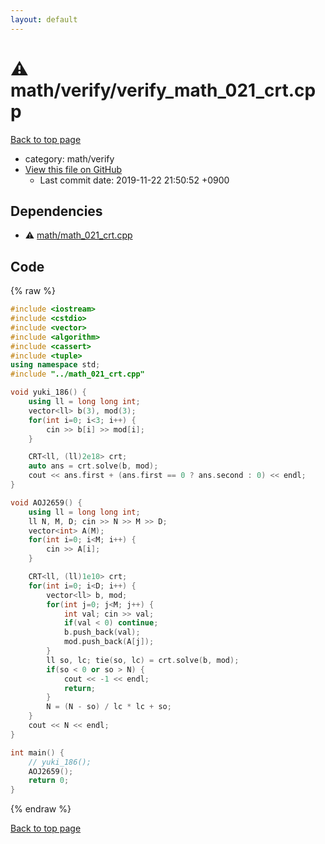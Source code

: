 ```yaml
---
layout: default
---
```


<!-- mathjax config similar to math.stackexchange -->
<script type="text/javascript" async
  src="https://cdnjs.cloudflare.com/ajax/libs/mathjax/2.7.5/MathJax.js?config=TeX-MML-AM_CHTML">
</script>
<script type="text/x-mathjax-config">
  MathJax.Hub.Config({
    TeX: { equationNumbers: { autoNumber: "AMS" }},
    tex2jax: {
      inlineMath: [ ['$','$'] ],
      processEscapes: true
    },
    "HTML-CSS": { matchFontHeight: false },
    displayAlign: "left",
    displayIndent: "2em"
  });
</script>

<script type="text/javascript" src="https://cdnjs.cloudflare.com/ajax/libs/jquery/3.4.1/jquery.min.js"></script>
<script src="https://cdn.jsdelivr.net/npm/jquery-balloon-js@1.1.2/jquery.balloon.min.js" integrity="sha256-ZEYs9VrgAeNuPvs15E39OsyOJaIkXEEt10fzxJ20+2I=" crossorigin="anonymous"></script>
<script type="text/javascript" src="../../../assets/js/copy-button.js"></script>
<link rel="stylesheet" href="../../../assets/css/copy-button.css" />


# :warning: math/verify/verify_math_021_crt.cpp
<a href="../../../index.html">Back to top page</a>

* category: math/verify
* <a href="{{ site.github.repository_url }}/blob/master/math/verify/verify_math_021_crt.cpp">View this file on GitHub</a>
    - Last commit date: 2019-11-22 21:50:52 +0900




## Dependencies
* :warning: <a href="../math_021_crt.cpp.html">math/math_021_crt.cpp</a>


## Code
{% raw %}
```cpp
#include <iostream>
#include <cstdio>
#include <vector>
#include <algorithm>
#include <cassert>
#include <tuple>
using namespace std;
#include "../math_021_crt.cpp"

void yuki_186() {
    using ll = long long int;
    vector<ll> b(3), mod(3);
    for(int i=0; i<3; i++) {
        cin >> b[i] >> mod[i];
    }

    CRT<ll, (ll)2e18> crt;
    auto ans = crt.solve(b, mod);
    cout << ans.first + (ans.first == 0 ? ans.second : 0) << endl;
}

void AOJ2659() {
    using ll = long long int;
    ll N, M, D; cin >> N >> M >> D;
    vector<int> A(M);
    for(int i=0; i<M; i++) {
        cin >> A[i];
    }

    CRT<ll, (ll)1e10> crt;
    for(int i=0; i<D; i++) {
        vector<ll> b, mod;
        for(int j=0; j<M; j++) {
            int val; cin >> val;
            if(val < 0) continue;
            b.push_back(val);
            mod.push_back(A[j]);
        }
        ll so, lc; tie(so, lc) = crt.solve(b, mod);
        if(so < 0 or so > N) {
            cout << -1 << endl;
            return;
        }
        N = (N - so) / lc * lc + so;
    }
    cout << N << endl;
}

int main() {
    // yuki_186();
    AOJ2659();
    return 0;
}

```
{% endraw %}

<a href="../../../index.html">Back to top page</a>

